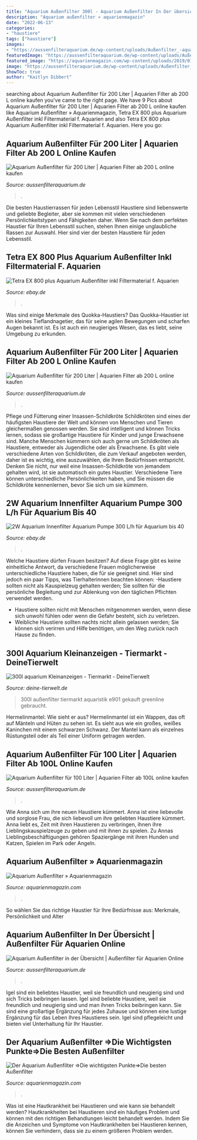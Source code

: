 ```yaml
---
title: "Aquarium Außenfilter 300l - Aquarium Außenfilter In Der übersicht"
description: "Aquarium außenfilter » aquarienmagazin"
date: "2022-06-13"
categories:
- "haustiere"
tags: ["haustiere"]
images:
- "https://aussenfilteraquarium.de/wp-content/uploads/Außenfilter_-aquarium_bis_100L-194x300.jpg"
featuredImage: "https://aussenfilteraquarium.de/wp-content/uploads/Außenfilter_-aquarium_von_250L3-300x300.jpg"
featured_image: "https://aquarienmagazin.com/wp-content/uploads/2019/01/Außenfilter-mit-Einsätzen.jpg"
image: "https://aussenfilteraquarium.de/wp-content/uploads/Außenfilter_-aquarium_500L1-495x400.jpg"
ShowToc: true
author: "Kaitlyn Dibbert"
---
```





	

		
searching about Aquarium Außenfilter für 200 Liter | Aquarien Filter ab 200 L online kaufen you've came to the right page. We have 9 Pics about Aquarium Außenfilter für 200 Liter | Aquarien Filter ab 200 L online kaufen like Aquarium Außenfilter » Aquarienmagazin, Tetra EX 800 plus Aquarium Außenfilter inkl Filtermaterial f. Aquarien and also Tetra EX 800 plus Aquarium Außenfilter inkl Filtermaterial f. Aquarien. Here you go:
		
    
## Aquarium Außenfilter Für 200 Liter | Aquarien Filter Ab 200 L Online Kaufen

<img loading=lazy src="https://aussenfilteraquarium.de/wp-content/uploads/Außenfilter_-aquarium_von_200L2-300x300.jpg" onerror="this.onerror=null;this.src='https://tse2.mm.bing.net/th?id=OIP.O1jBl8RlPCY7nIA9sQSwqwAAAA&amp;pid=15.1';" alt="Aquarium Außenfilter für 200 Liter | Aquarien Filter ab 200 L online kaufen">

_Source: aussenfilteraquarium.de_

>. 

	

Die besten Haustierrassen für jeden Lebensstil
Haustiere sind liebenswerte und geliebte Begleiter, aber sie kommen mit vielen verschiedenen Persönlichkeitstypen und Fähigkeiten daher. Wenn Sie nach dem perfekten Haustier für Ihren Lebensstil suchen, stehen Ihnen einige unglaubliche Rassen zur Auswahl. Hier sind vier der besten Haustiere für jeden Lebensstil.

    
## Tetra EX 800 Plus Aquarium Außenfilter Inkl Filtermaterial F. Aquarien

<img loading=lazy src="https://i.ebayimg.com/images/g/5WQAAOSwUl5hgRs3/s-l300.png" onerror="this.onerror=null;this.src='https://tse2.mm.bing.net/th?id=OIP.gjc3WXA7VyNVaJl-YJrwlgAAAA&amp;pid=15.1';" alt="Tetra EX 800 plus Aquarium Außenfilter inkl Filtermaterial f. Aquarien">

_Source: ebay.de_

>. 

	

Was sind einige Merkmale des Quokka-Haustiers?
Das Quokka-Haustier ist ein kleines Tieflandnagetier, das für seine agilen Bewegungen und scharfen Augen bekannt ist. Es ist auch ein neugieriges Wesen, das es liebt, seine Umgebung zu erkunden.

    
## Aquarium Außenfilter Für 200 Liter | Aquarien Filter Ab 200 L Online Kaufen

<img loading=lazy src="https://aussenfilteraquarium.de/wp-content/uploads/Außenfilter_-aquarium_von_250L3-300x300.jpg" onerror="this.onerror=null;this.src='https://tse4.mm.bing.net/th?id=OIP.oI0MwkA6lTx8_JEZZOyIgQAAAA&amp;pid=15.1';" alt="Aquarium Außenfilter für 200 Liter | Aquarien Filter ab 200 L online kaufen">

_Source: aussenfilteraquarium.de_

>. 

	

Pflege und Fütterung einer Insassen-Schildkröte
Schildkröten sind eines der häufigsten Haustiere der Welt und können von Menschen und Tieren gleichermaßen genossen werden. Sie sind intelligent und können Tricks lernen, sodass sie großartige Haustiere für Kinder und junge Erwachsene sind. Manche Menschen kümmern sich auch gerne um Schildkröten als Haustiere, entweder als Jugendliche oder als Erwachsene. Es gibt viele verschiedene Arten von Schildkröten, die zum Verkauf angeboten werden, daher ist es wichtig, eine auszuwählen, die Ihren Bedürfnissen entspricht. Denken Sie nicht, nur weil eine Insassen-Schildkröte von jemandem gehalten wird, ist sie automatisch ein gutes Haustier. Verschiedene Tiere können unterschiedliche Persönlichkeiten haben, und Sie müssen die Schildkröte kennenlernen, bevor Sie sich um sie kümmern.

    
## 2W Aquarium Innenfilter Aquarium Pumpe 300 L/h Für Aquarium Bis 40

<img loading=lazy src="https://i.ebayimg.com/00/s/MTAwMFgxMDAw/z/VT8AAOSwyNtdMdD7/$_10.JPG?set_id=2" onerror="this.onerror=null;this.src='https://tse4.mm.bing.net/th?id=OIP.O8xc9y885UnT5_zGLmRuugHaHa&amp;pid=15.1';" alt="2W Aquarium Innenfilter Aquarium Pumpe 300 L/h für Aquarium bis 40">

_Source: ebay.de_

>. 

	

Welche Haustiere dürfen Frauen besitzen?
Auf diese Frage gibt es keine einheitliche Antwort, da verschiedene Frauen möglicherweise unterschiedliche Haustiere haben, die für sie geeignet sind. Hier sind jedoch ein paar Tipps, was Tierhalterinnen beachten können:
-Haustiere sollten nicht als Kauspielzeug gehalten werden; Sie sollten für die persönliche Begleitung und zur Ablenkung von den täglichen Pflichten verwendet werden.
- Haustiere sollten nicht mit Menschen mitgenommen werden, wenn diese sich unwohl fühlen oder wenn die Gefahr besteht, sich zu verletzen.
- Weibliche Haustiere sollten nachts nicht allein gelassen werden; Sie können sich verirren und Hilfe benötigen, um den Weg zurück nach Hause zu finden.

    
## 300l Aquarium Kleinanzeigen - Tiermarkt - DeineTierwelt

<img loading=lazy src="https://bild5.qimage.de/aussenfilter-foto-bild-109259405.jpg" onerror="this.onerror=null;this.src='https://tse2.mm.bing.net/th?id=OIP.CbR5BElgv4YMRvoywicDlwHaEK&amp;pid=15.1';" alt="300l aquarium Kleinanzeigen - Tiermarkt - DeineTierwelt">

_Source: deine-tierwelt.de_

>300l außenfilter tiermarkt aquaristik e901 gekauft greenline gebraucht. 

	

Hermelinmantel: Wie sieht er aus?
Hermelinmantel ist ein Wappen, das oft auf Mänteln und Hüten zu sehen ist. Es sieht aus wie ein großes, weißes Kaninchen mit einem schwarzen Schwanz. Der Mantel kann als einzelnes Rüstungsteil oder als Teil einer Uniform getragen werden.

    
## Aquarium Außenfilter Für 100 Liter | Aquarien Filter Ab 100L Online Kaufen

<img loading=lazy src="https://aussenfilteraquarium.de/wp-content/uploads/Außenfilter_-aquarium_bis_100L-194x300.jpg" onerror="this.onerror=null;this.src='https://tse3.mm.bing.net/th?id=OIP.gGYxrAlzVJqdo8c4jJpkLQAAAA&amp;pid=15.1';" alt="Aquarium Außenfilter für 100 Liter | Aquarien Filter ab 100L online kaufen">

_Source: aussenfilteraquarium.de_

>. 

	

Wie Anna sich um ihre neuen Haustiere kümmert.
Anna ist eine liebevolle und sorglose Frau, die sich liebevoll um ihre geliebten Haustiere kümmert. Anna liebt es, Zeit mit ihren Haustieren zu verbringen, ihnen ihre Lieblingskauspielzeuge zu geben und mit ihnen zu spielen. Zu Annas Lieblingsbeschäftigungen gehören Spaziergänge mit ihren Hunden und Katzen, Spielen im Park oder Angeln.

    
## Aquarium Außenfilter » Aquarienmagazin

<img loading=lazy src="https://aquarienmagazin.com/wp-content/uploads/2019/01/Außenfilter-mit-Einsätzen.jpg" onerror="this.onerror=null;this.src='https://tse1.mm.bing.net/th?id=OIP.MfbZMOvhTIKV6i1Ux8YQswHaHO&amp;pid=15.1';" alt="Aquarium Außenfilter » Aquarienmagazin">

_Source: aquarienmagazin.com_

>. 

	

So wählen Sie das richtige Haustier für Ihre Bedürfnisse aus: Merkmale, Persönlichkeit und Alter

    
## Aquarium Außenfilter In Der Übersicht | Außenfilter Für Aquarien Online

<img loading=lazy src="https://aussenfilteraquarium.de/wp-content/uploads/Außenfilter_-aquarium_500L1-495x400.jpg" onerror="this.onerror=null;this.src='https://tse3.mm.bing.net/th?id=OIP.p2oZVC9KOKgMagRJ7fEXqAHaF_&amp;pid=15.1';" alt="Aquarium Außenfilter in der Übersicht | Außenfilter für Aquarien Online">

_Source: aussenfilteraquarium.de_

>. 

	

Igel sind ein beliebtes Haustier, weil sie freundlich und neugierig sind und sich Tricks beibringen lassen.
Igel sind beliebte Haustiere, weil sie freundlich und neugierig sind und man ihnen Tricks beibringen kann. Sie sind eine großartige Ergänzung für jedes Zuhause und können eine lustige Ergänzung für das Leben Ihres Haustieres sein. Igel sind pflegeleicht und bieten viel Unterhaltung für Ihr Haustier.

    
## Der Aquarium Außenfilter ⇒Die Wichtigsten Punkte⇒Die Besten Außenfilter

<img loading=lazy src="https://aquarienmagazin.com/wp-content/uploads/2019/01/Außenfilter-mit-Einsätzen-Thumbnail.jpg" onerror="this.onerror=null;this.src='https://tse4.mm.bing.net/th?id=OIP.vURdt8ksg-LR0IiPIu4N5AHaFZ&amp;pid=15.1';" alt="Der Aquarium Außenfilter ⇒Die wichtigsten Punkte⇒Die besten Außenfilter">

_Source: aquarienmagazin.com_

>. 

	

Was ist eine Hautkrankheit bei Haustieren und wie kann sie behandelt werden?
Hautkrankheiten bei Haustieren sind ein häufiges Problem und können mit den richtigen Behandlungen leicht behandelt werden. Indem Sie die Anzeichen und Symptome von Hautkrankheiten bei Haustieren kennen, können Sie verhindern, dass sie zu einem größeren Problem werden.

